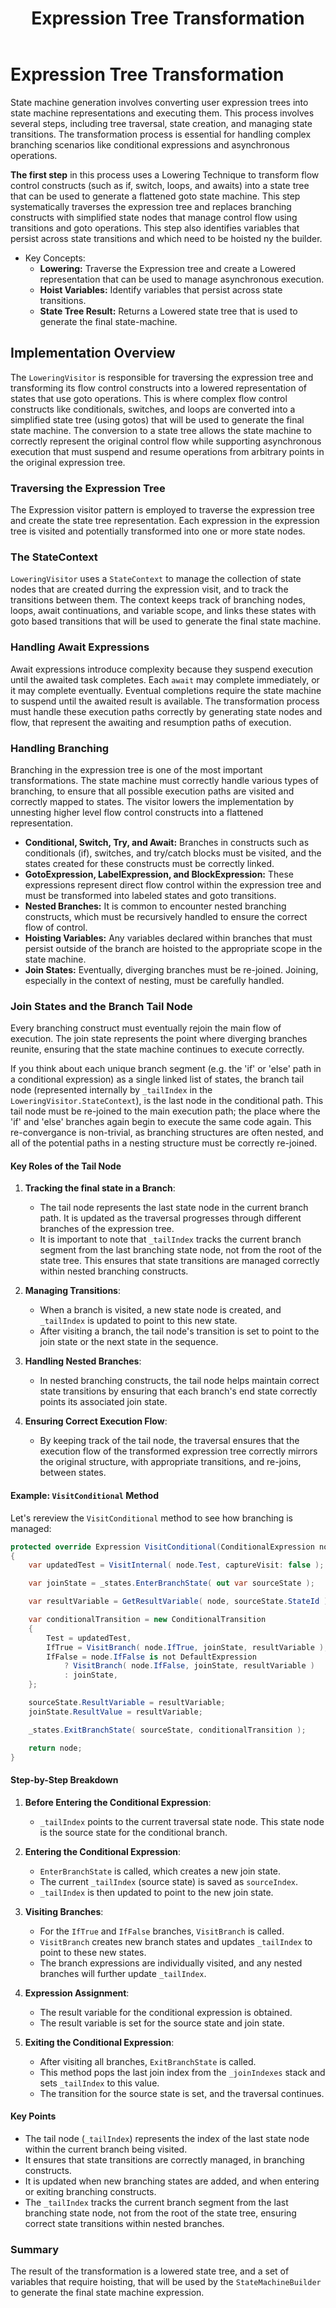 ﻿---
layout: default
title: Expression Tree Transformation
parent: State Machines
nav_order: 2
---
# Expression Tree Transformation

State machine generation involves converting user expression trees into state machine representations and executing them.
This process involves several steps, including tree traversal, state creation, and managing state transitions. The transformation
process is essential for handling complex branching scenarios like conditional expressions and asynchronous operations.

**The first step** in this process uses a Lowering Technique to transform flow control constructs (such as if, switch, loops, and 
awaits) into a state tree that can be used to generate a flattened goto state machine. This step systematically traverses the 
expression tree and replaces branching constructs with simplified state nodes that manage control flow using transitions and goto 
operations. This step also identifies variables that persist across state transitions and which need to be hoisted ny the builder.

- Key Concepts:
    - **Lowering:** Traverse the Expression tree and create a Lowered representation that can be used to manage asynchronous execution.
    - **Hoist Variables:** Identify variables that persist across state transitions.
    - **State Tree Result:** Returns a Lowered state tree that is used to generate the final state-machine.


## Implementation Overview

The `LoweringVisitor` is responsible for traversing the expression tree and transforming its flow control constructs into a lowered 
representation of states that use goto operations. This is where complex flow control constructs like conditionals, switches, and loops 
are converted into a simplified state tree (using gotos) that will be used to generate the final state machine. The conversion to a 
state tree allows the state machine to correctly represent the original control flow while supporting asynchronous execution that must
suspend and resume operations from arbitrary points in the original expression tree.

### Traversing the Expression Tree
The Expression visitor pattern is employed to traverse the expression tree and create the state tree representation. Each expression
in the expression tree is visited and potentially transformed into one or more state nodes.

### The StateContext
`LoweringVisitor` uses a `StateContext` to manage the collection of state nodes that are created durring the expression visit, and to 
track the transitions between them. The context keeps track of branching nodes, loops, await continuations, and variable scope, and 
links these states with goto based transitions that will be used to generate the final state machine.

### Handling Await Expressions
Await expressions introduce complexity because they suspend execution until the awaited task completes. Each `await` may complete 
immediately, or it may complete eventually. Eventual completions require the state machine to suspend until the awaited result is 
available. The transformation process must handle these execution paths correctly by generating state nodes and flow, that represent 
the awaiting and resumption paths of execution.

### Handling Branching
Branching in the expression tree is one of the most important transformations. The state machine must correctly handle various types of
branching, to ensure that all possible execution paths are visited and correctly mapped to states. The visitor lowers the implementation 
by unnesting higher level flow control constructs into a flattened representation.

- **Conditional, Switch, Try, and Await:** Branches in constructs such as conditionals (if), switches, and try/catch blocks must be visited, 
  and the states created for these constructs must be correctly linked.
- **GotoExpression, LabelExpression, and BlockExpression:** These expressions represent direct flow control within the expression tree and 
  must be transformed into labeled states and goto transitions.
- **Nested Branches:** It is common to encounter nested branching constructs, which must be recursively handled to ensure the correct flow of 
  control.
- **Hoisting Variables:** Any variables declared within branches that must persist outside of the branch are hoisted to the appropriate scope 
  in the state machine.
- **Join States:** Eventually, diverging branches must be re-joined. Joining, especially in the context of nesting, must be carefully handled.

### Join States and the Branch Tail Node

Every branching construct must eventually rejoin the main flow of execution. The join state represents the point where diverging branches
reunite, ensuring that the state machine continues to execute correctly.

If you think about each unique branch segment (e.g. the 'if' or 'else' path in a conditional expression) as a single linked list of states, 
the branch tail node (represented internally by `_tailIndex` in the `LoweringVisitor.StateContext`), is the last node in the conditional 
path. This tail node must be re-joined to the main execution path; the place where the 'if' and 'else' branches again begin to execute the
same code again. This re-convergance is non-trivial, as branching structures are often nested, and all of the potential paths in a nesting
structure must be correctly re-joined.

#### Key Roles of the Tail Node

1. **Tracking the final state in a Branch**:
   - The tail node represents the last state node in the current branch path. It is updated as the traversal
     progresses through different branches of the expression tree.
   - It is important to note that `_tailIndex` tracks the current branch segment from the last branching
     state node, not from the root of the state tree. This ensures that state transitions are managed correctly
     within nested branching constructs.

2. **Managing Transitions**:
   - When a branch is visited, a new state node is created, and `_tailIndex` is updated to point to this new state.
   - After visiting a branch, the tail node's transition is set to point to the join state or the next state in the sequence.

3. **Handling Nested Branches**:
   - In nested branching constructs, the tail node helps maintain correct state transitions by ensuring that each branch's 
     end state correctly points its associated join state.

4. **Ensuring Correct Execution Flow**:
   - By keeping track of the tail node, the traversal ensures that the execution flow of the transformed expression tree
     correctly mirrors the original structure, with appropriate transitions, and re-joins, between states.

#### Example: `VisitConditional` Method

Let's rereview the `VisitConditional` method to see how branching is managed:

```csharp
protected override Expression VisitConditional(ConditionalExpression node) 
{ 
    var updatedTest = VisitInternal( node.Test, captureVisit: false );

    var joinState = _states.EnterBranchState( out var sourceState );

    var resultVariable = GetResultVariable( node, sourceState.StateId );

    var conditionalTransition = new ConditionalTransition
    {
        Test = updatedTest,
        IfTrue = VisitBranch( node.IfTrue, joinState, resultVariable ),
        IfFalse = node.IfFalse is not DefaultExpression
            ? VisitBranch( node.IfFalse, joinState, resultVariable )
            : joinState,
    };

    sourceState.ResultVariable = resultVariable;
    joinState.ResultValue = resultVariable;

    _states.ExitBranchState( sourceState, conditionalTransition );

    return node;
}
```

#### Step-by-Step Breakdown

1. **Before Entering the Conditional Expression**:
   - `_tailIndex` points to the current traversal state node. This state node is the source state for the conditional branch.

2. **Entering the Conditional Expression**:
   - `EnterBranchState` is called, which creates a new join state.
   - The current `_tailIndex` (source state) is saved as `sourceIndex`.
   - `_tailIndex` is then updated to point to the new join state.

3. **Visiting Branches**:
   - For the `IfTrue` and `IfFalse` branches, `VisitBranch` is called.
   - `VisitBranch` creates new branch states and updates `_tailIndex` to point to these new states.
   - The branch expressions are individually visited, and any nested branches will further update `_tailIndex`.

4. **Expression Assignment**:
   - The result variable for the conditional expression is obtained.
   - The result variable is set for the source state and join state.
   
5. **Exiting the Conditional Expression**:
   - After visiting all branches, `ExitBranchState` is called.
   - This method pops the last join index from the `_joinIndexes` stack and sets `_tailIndex` to this value.
   - The transition for the source state is set, and the traversal continues.

#### Key Points

- The tail node (`_tailIndex`)  represents the index of the last state node within the current branch being visited.
- It ensures that state transitions are correctly managed, in branching constructs.
- It is updated when new branching states are added, and when entering or exiting branching constructs.
- The `_tailIndex` tracks the current branch segment from the last branching state node, not from the root of the state tree,
  ensuring correct state transitions within nested branches. 

### Summary

The result of the transformation is a lowered state tree, and a set of variables that require hoisting, that will be used by
the `StateMachineBuilder` to generate the final state machine expression.